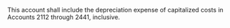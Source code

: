 This account shall include the depreciation expense of capitalized costs in Accounts 2112 through 2441, inclusive.

